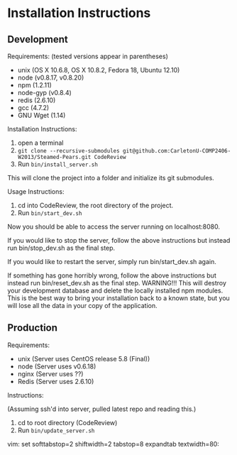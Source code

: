Installation Instructions
=========================

Development
-----------

Requirements:
(tested versions appear in parentheses)

* unix (OS X 10.6.8, OS X 10.8.2, Fedora 18, Ubuntu 12.10)
* node (v0.8.17, v0.8.20)
* npm (1.2.11)
* node-gyp (v0.8.4)
* redis (2.6.10)
* gcc (4.7.2)
* GNU Wget (1.14)


Installation Instructions:

1. open a terminal
2. `git clone --recursive-submodules git@github.com:CarletonU-COMP2406-W2013/Steamed-Pears.git CodeReview`
3. Run `bin/install_server.sh`

This will clone the project into a folder and initialize its git submodules.


Usage Instructions:

1. cd into CodeReview, the root directory of the project.
2. Run `bin/start_dev.sh`

Now you should be able to access the server running on localhost:8080.

If you would like to stop the server, follow the above instructions
but instead run bin/stop_dev.sh as the final step.

If you would like to restart the server, simply run bin/start_dev.sh again.

If something has gone horribly wrong, follow the above instructions
but instead run bin/reset_dev.sh as the final step.  WARNING!!!  This
will destroy your development database and delete the locally
installed npm modules.  This is the best way to bring your
installation back to a known state, but you will lose all the data in
your copy of the application.


Production
----------

Requirements:

* unix (Server uses CentOS release 5.8 (Final))
* node (Server uses v0.6.18)
* nginx (Server uses ??)
* Redis (Server uses 2.6.10)


Instructions:

(Assuming ssh'd into server, pulled latest repo and reading this.)

1. cd to root directory (CodeReview)
2. Run `bin/update_server.sh`

vim: set softtabstop=2 shiftwidth=2 tabstop=8 expandtab textwidth=80:
